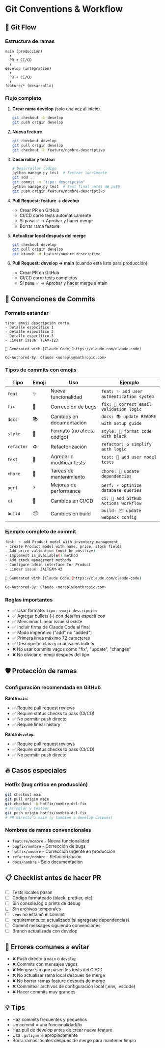 # Git Conventions & Workflow

## 🔄 Git Flow

### Estructura de ramas

```
main (producción)
  ↑
  PR + CI/CD
  ↑
develop (integración)
  ↑
  PR + CI/CD
  ↑
feature/* (desarrollo)
```

### Flujo completo

1. **Crear rama develop** (solo una vez al inicio)
   ```bash
   git checkout -b develop
   git push origin develop
   ```

2. **Nueva feature**
   ```bash
   git checkout develop
   git pull origin develop
   git checkout -b feature/nombre-descriptivo
   ```

3. **Desarrollar y testear**
   ```bash
   # Desarrollar código
   python manage.py test  # Testear localmente
   git add .
   git commit -m "tipo: descripción"
   python manage.py test  # Test final antes de push
   git push origin feature/nombre-descriptivo
   ```

4. **Pull Request: feature → develop**
   - Crear PR en GitHub
   - CI/CD corre tests automáticamente
   - Si pasa ✅ → Aprobar y hacer merge
   - Borrar rama feature

5. **Actualizar local después del merge**
   ```bash
   git checkout develop
   git pull origin develop
   git branch -d feature/nombre-descriptivo
   ```

6. **Pull Request: develop → main** (cuando esté listo para producción)
   - Crear PR en GitHub
   - CI/CD corre tests completos
   - Si pasa ✅ → Aprobar y hacer merge a main

## 📝 Convenciones de Commits

### Formato estándar

```
tipo: emoji descripción corta
- Detalle específico 1
- Detalle específico 2
- Detalle específico 3
- Linear issue: TEAM-123

🤖 Generated with [Claude Code](https://claude.com/claude-code)

Co-Authored-By: Claude <noreply@anthropic.com>
```

### Tipos de commits con emojis

| Tipo | Emoji | Uso | Ejemplo |
|------|-------|-----|---------|
| `feat` | ✨ | Nueva funcionalidad | `feat: ✨ add user authentication system` |
| `fix` | 🔧 | Corrección de bugs | `fix: 🔧 correct email validation logic` |
| `docs` | 📚 | Cambios en documentación | `docs: 📚 update README with setup guide` |
| `style` | 💄 | Formato (no afecta código) | `style: 💄 format code with black` |
| `refactor` | ♻️ | Refactorización | `refactor: ♻️ simplify auth logic` |
| `test` | 🧪 | Agregar o modificar tests | `test: 🧪 add user model tests` |
| `chore` | 🔨 | Tareas de mantenimiento | `chore: 🔨 update dependencies` |
| `perf` | ⚡ | Mejoras de performance | `perf: ⚡ optimize database queries` |
| `ci` | 👷 | Cambios en CI/CD | `ci: 👷 add GitHub Actions workflow` |
| `build` | 📦 | Cambios en build | `build: 📦 update webpack config` |

### Ejemplo completo de commit

```bash
feat: ✨ add Product model with inventory management
- Create Product model with name, price, stock fields
- Add price validation (must be positive)
- Implement is_available() method
- Add stock management methods
- Configure admin interface for Product
- Linear issue: JALTEAM-42

🤖 Generated with [Claude Code](https://claude.com/claude-code)

Co-Authored-By: Claude <noreply@anthropic.com>
```

### Reglas importantes

- ✅ Usar formato: `tipo: emoji descripción`
- ✅ Agregar bullets (-) con detalles específicos
- ✅ Mencionar Linear issue si existe
- ✅ Incluir firma de Claude Code al final
- ✅ Modo imperativo ("add" no "added")
- ✅ Primera línea máximo 72 caracteres
- ✅ Descripción clara y concisa en bullets
- ❌ No usar commits vagos como "fix", "update", "changes"
- ❌ No olvidar el emoji después del tipo

## 🛡️ Protección de ramas

### Configuración recomendada en GitHub

**Rama `main`:**
- ✅ Require pull request reviews
- ✅ Require status checks to pass (CI/CD)
- ✅ No permitir push directo
- ✅ Require linear history

**Rama `develop`:**
- ✅ Require pull request reviews
- ✅ Require status checks to pass (CI/CD)
- ✅ No permitir push directo

## 🔥 Casos especiales

### Hotfix (bug crítico en producción)

```bash
git checkout main
git pull origin main
git checkout -b hotfix/nombre-del-fix
# Arreglar y testear
git push origin hotfix/nombre-del-fix
# PR directo a main (y también a develop después)
```

### Nombres de ramas convencionales

- `feature/nombre` - Nueva funcionalidad
- `bugfix/nombre` - Corrección de bugs
- `hotfix/nombre` - Corrección urgente en producción
- `refactor/nombre` - Refactorización
- `docs/nombre` - Solo documentación

## 📋 Checklist antes de hacer PR

- [ ] Tests locales pasan
- [ ] Código formateado (black, prettier, etc)
- [ ] Sin console.log o prints de debug
- [ ] Sin archivos temporales
- [ ] `.env` no está en el commit
- [ ] requirements.txt actualizado (si agregaste dependencias)
- [ ] Commit messages siguiendo convenciones
- [ ] Branch actualizada con develop

## 🚫 Errores comunes a evitar

- ❌ Push directo a `main` o `develop`
- ❌ Commits con mensajes vagos
- ❌ Mergear sin que pasen los tests del CI/CD
- ❌ No actualizar rama local después de merge
- ❌ No borrar ramas feature después de merge
- ❌ Commitear archivos de configuración local (.env, .vscode)
- ❌ Hacer commits muy grandes

## 💡 Tips

- Haz commits frecuentes y pequeños
- Un commit = una funcionalidad/fix
- Haz pull de develop antes de crear nueva feature
- Usa `.gitignore` apropiadamente
- Borra ramas locales después de merge para mantener limpio

